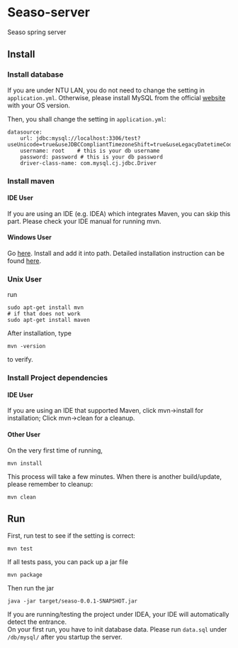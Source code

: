 # Seaso-server
Seaso spring server

## Install
### Install database
If you are under NTU LAN, you do not need to change the setting in `application.yml`. 
Otherwise, please install MySQL from the official [website](https://dev.mysql.com/downloads/mysql/) with your OS version.  

Then, you shall change the setting in `application.yml`:
```
datasource:
    url: jdbc:mysql://localhost:3306/test?useUnicode=true&useJDBCCompliantTimezoneShift=true&useLegacyDatetimeCode=false&serverTimezone=UTC
    username: root    # this is your db username
    password: password # this is your db password
    driver-class-name: com.mysql.cj.jdbc.Driver
```
### Install maven
#### IDE User
If you are using an IDE (e.g. IDEA) which integrates Maven, you can skip this part. Please check your IDE manual for running mvn.

#### Windows User
Go [here](https://maven.apache.org/download.cgi). Install and add it into path. Detailed installation instruction can be
found [here](https://maven.apache.org/guides/getting-started/windows-prerequisites.html).
### Unix User
run
```
sudo apt-get install mvn
# if that does not work
sudo apt-get install maven
```

After installation, type
```
mvn -version
```
to verify.

### Install Project dependencies
#### IDE User
If you are using an IDE that supported Maven, click mvn->install for installation; Click mvn->clean for a cleanup.

#### Other User
On the very first time of running,
```
mvn install
```
This process will take a few minutes.
When there is another build/update, please remember to cleanup:
```
mvn clean
```
## Run
First, run test to see if the setting is correct:
```
mvn test
```
If all tests pass, you can pack up a jar file
```
mvn package
```
Then run the jar
```
java -jar target/seaso-0.0.1-SNAPSHOT.jar
```
If you are running/testing the project under IDEA, your IDE will automatically detect the entrance.   
On your first run, you have to init database data. Please run `data.sql` under `/db/mysql/` after you startup the server. 

